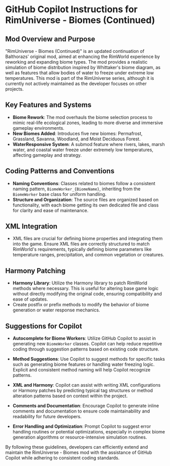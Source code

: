 # GitHub Copilot Instructions for RimUniverse - Biomes (Continued)

## Mod Overview and Purpose

"RimUniverse - Biomes (Continued)" is an updated continuation of Balthorazs' original mod, aimed at enhancing the RimWorld experience by reworking and expanding biome types. The mod provides a realistic simulation of biome distribution inspired by Whittaker's biome diagram, as well as features that allow bodies of water to freeze under extreme low temperatures. This mod is part of the RimUniverse series, although it is currently not actively maintained as the developer focuses on other projects.

## Key Features and Systems

- **Biome Rework**: The mod overhauls the biome selection process to mimic real-life ecological zones, leading to more diverse and immersive gameplay environments.
- **New Biomes Added**: Introduces five new biomes: Permafrost, Grassland, Savanna, Woodland, and Moist Deciduous Forest.
- **WaterResponsive System**: A submod feature where rivers, lakes, marsh water, and coastal water freeze under extremely low temperatures, affecting gameplay and strategy.

## Coding Patterns and Conventions

- **Naming Conventions**: Classes related to biomes follow a consistent naming pattern, `BiomeWorker_{BiomeName}`, inheriting from the `BiomeWorker` base class for uniform handling.
- **Structure and Organization**: The source files are organized based on functionality, with each biome getting its own dedicated file and class for clarity and ease of maintenance.

## XML Integration

- XML files are crucial for defining biome properties and integrating them into the game. Ensure XML files are correctly structured to match RimWorld's requirements, typically defining biome parameters like temperature ranges, precipitation, and common vegetation or creatures.

## Harmony Patching

- **Harmony Library**: Utilize the Harmony library to patch RimWorld methods where necessary. This is useful for altering base game logic without directly modifying the original code, ensuring compatibility and ease of updates.
- Create postfix or prefix methods to modify the behavior of biome generation or water response mechanics.
  
## Suggestions for Copilot

- **Autocomplete for Biome Workers**: Utilize GitHub Copilot to assist in generating new `BiomeWorker` classes. Copilot can help reduce repetitive coding through suggestion patterns based on existing code structure.
  
- **Method Suggestions**: Use Copilot to suggest methods for specific tasks such as generating biome features or handling water freezing logic. Explicit and consistent method naming will help Copilot recognize patterns.

- **XML and Harmony**: Copilot can assist with writing XML configurations or Harmony patches by predicting typical tag structures or method alteration patterns based on context within the project.

- **Comments and Documentation**: Encourage Copilot to generate inline comments and documentation to ensure code maintainability and readability for future developers.

- **Error Handling and Optimization**: Prompt Copilot to suggest error handling routines or potential optimizations, especially in complex biome generation algorithms or resource-intensive simulation routines.

By following these guidelines, developers can efficiently extend and maintain the RimUniverse - Biomes mod with the assistance of GitHub Copilot while adhering to consistent coding standards.
